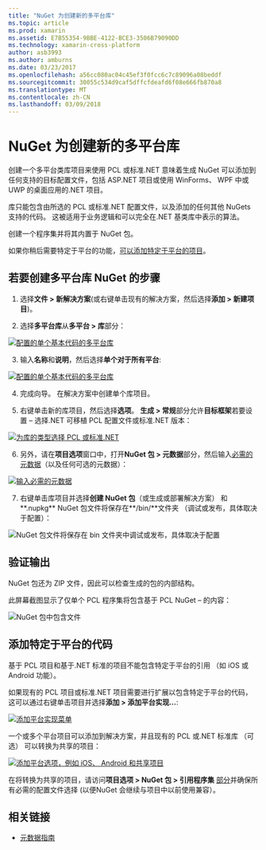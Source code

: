 ```yaml
---
title: "NuGet 为创建新的多平台库"
ms.topic: article
ms.prod: xamarin
ms.assetid: E7B55354-9BBE-4122-BCE3-3506B79090DD
ms.technology: xamarin-cross-platform
author: asb3993
ms.author: amburns
ms.date: 03/23/2017
ms.openlocfilehash: a56cc080ac04c45ef3f0fcc6c7c89096a08beddf
ms.sourcegitcommit: 30055c534d9caf5dffcfdeafd6f08e666fb870a8
ms.translationtype: MT
ms.contentlocale: zh-CN
ms.lasthandoff: 03/09/2018
---
```

# <a name="creating-a-new-multiplatform-library-for-nuget"></a>NuGet 为创建新的多平台库

创建一个多平台类库项目来使用 PCL 或标准.NET 意味着生成 NuGet 可以添加到任何支持的目标配置文件，包括 ASP.NET 项目或使用 WinForms、 WPF 中或 UWP 的桌面应用的.NET 项目。

库只能包含由所选的 PCL 或标准.NET 配置文件，以及添加的任何其他 NuGets 支持的代码。
这被适用于业务逻辑和可以完全在.NET 基类库中表示的算法。

创建一个程序集并将其内置于 NuGet 包。

如果你稍后需要特定于平台的功能，[可以添加特定于平台的项目](#add-platforms)。

## <a name="steps-to-create-a-multiplatform-library-nuget"></a>若要创建多平台库 NuGet 的步骤

1. 选择**文件 > 新解决方案**(或右键单击现有的解决方案，然后选择**添加 > 新建项目**)。

2. 选择**多平台库**从**多平台 > 库**部分：

  [![](single-codebase-images/mulitplatform-library-sml.png "配置的单个基本代码的多平台库")](single-codebase-images/mulitplatform-library.png#lightbox)

3. 输入**名称**和**说明**，然后选择**单个对于所有平台**:

  [![](single-codebase-images/single-configure-sml.png "配置的单个基本代码的多平台库")](single-codebase-images/single-configure.png#lightbox)

4. 完成向导。 在解决方案中创建单个库项目。

5. 右键单击新的库项目，然后选择**选项**。 **生成 > 常规**部分允许**目标框架**若要设置 – 选择.NET 可移植 PCL 配置文件或标准.NET 版本：

  [![](single-codebase-images/single-choose-type-sml.png "为库的类型选择 PCL 或标准.NET")](single-codebase-images/single-choose-type.png#lightbox)

6. 另外，请在**项目选项**窗口中，打开**NuGet 包 > 元数据**部分，然后输入[必需的元数据](~/cross-platform/app-fundamentals/nuget-multiplatform-libraries/metadata.md)（以及任何可选的元数据）：

  [![](single-codebase-images/single-metadata-sml.png "输入必需的元数据")](single-codebase-images/single-metadata.png#lightbox)

7. 右键单击库项目并选择**创建 NuGet 包**（或生成或部署解决方案） 和**.nupkg** NuGet 包文件将保存在**/bin/**文件夹 （调试或发布，具体取决于配置）：

  ![](single-codebase-images/create-nuget-package.png "NuGet 包文件将保存在 bin 文件夹中调试或发布，具体取决于配置")


## <a name="verifying-the-output"></a>验证输出

NuGet 包还为 ZIP 文件，因此可以检查生成的包的内部结构。

此屏幕截图显示了仅单个 PCL 程序集将包含基于 PCL NuGet – 的内容：

![](single-codebase-images/nuget-output.png "NuGet 包中包含文件")

<a name="add-platforms" />

## <a name="adding-platform-specific-code"></a>添加特定于平台的代码

基于 PCL 项目和基于.NET 标准的项目不能包含特定于平台的引用 （如 iOS 或 Android 功能）。

如果现有的 PCL 项目或标准.NET 项目需要进行扩展以包含特定于平台的代码，这可以通过右键单击项目并选择**添加 > 添加平台实现...**:

[![](single-codebase-images/add-later-sml.png "添加平台实现菜单")](single-codebase-images/add-later.png#lightbox)

一个或多个平台项目可以添加到解决方案，并且现有的 PCL 或.NET 标准库 （可选） 可以转换为共享的项目：

[![](single-codebase-images/add-later-platforms-sml.png "添加平台选项，例如 iOS、 Android 和共享项目")](single-codebase-images/add-later-platforms-sml.png#lightbox)

在将转换为共享的项目，请访问**项目选项 > NuGet 包 > 引用程序集**
[部分](~/cross-platform/app-fundamentals/nuget-multiplatform-libraries/platform-specific.md)并确保所有必需的配置文件选择 (以便NuGet 会继续与项目中以前使用兼容）。


## <a name="related-links"></a>相关链接

- [元数据指南](~/cross-platform/app-fundamentals/nuget-multiplatform-libraries/metadata.md)
